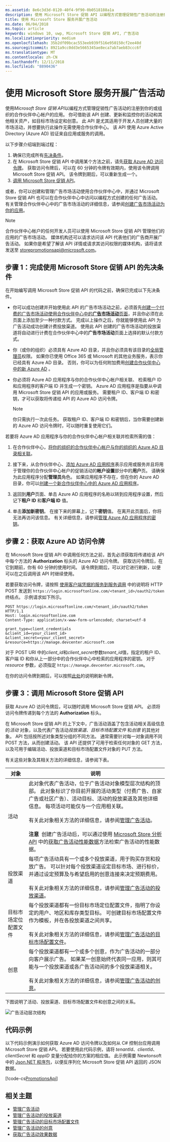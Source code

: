 ```yaml
---
ms.assetid: 8e6c3d3d-0120-40f4-9f90-0b0518188a1a
description: 使用 Microsoft Store 促销 API 以编程方式管理促销性广告活动的注册到你的或组织的合作伙伴中心帐户的应用。
title: 使用 Microsoft Store 服务开展广告活动
ms.date: 06/04/2018
ms.topic: article
keywords: windows 10, uwp, Microsoft Store 促销 API, 广告活动
ms.localizationpriority: medium
ms.openlocfilehash: 35b2df09bcac553eeb939f516e950150cf2ee40d
ms.sourcegitcommit: 8921a9cc0dd3e5665345ae8eca7ab7aeb83ccc6f
ms.translationtype: MT
ms.contentlocale: zh-CN
ms.lasthandoff: 12/11/2018
ms.locfileid: "8890436"
---
```

# <a name="run-ad-campaigns-using-store-services"></a>使用 Microsoft Store 服务开展广告活动

使用*Microsoft Store 促销 API*以编程方式管理促销性广告活动的注册到你的或组织的合作伙伴中心帐户的应用。 你可借助该 API 创建、更新和监控你的活动和其他相关资产，如目标市场设定和创意。 此 API 是尤其适用于开发人员创建大量的市场活动，并想要执行此操作无需使用合作伙伴中心。 该 API 使用 Azure Active Directory (Azure AD) 验证来自应用或服务的调用。

以下步骤介绍端到端过程：

1.  确保已完成所有[先决条件](#prerequisites)。
2.  在 Microsoft Store 促销 API 中调用某个方法之前，请先[获取 Azure AD 访问令牌](#obtain-an-azure-ad-access-token)。 获取访问令牌后，可以在 60 分钟的令牌有效期内，使用该令牌调用 Microsoft Store 促销 API。 该令牌到期后，可以重新生成一个。
3.  [调用 Microsoft Store 促销 API](#call-the-windows-store-promotions-api)。

或者，你可以创建和管理广告市场活动使用合作伙伴中心中，并通过 Microsoft Store 促销 API 也可以在合作伙伴中心中访问以编程方式创建的任何广告活动。 有关管理合作伙伴中心中的广告市场活动的详细信息，请参阅[创建广告市场活动为你的应用](../publish/create-an-ad-campaign-for-your-app.md)。

> [!NOTE]
> 合作伙伴中心帐户的任何开发人员可以使用 Microsoft Store 促销 API 管理他们的应用的广告市场活动。 媒体机构还可以请求访问该 API 代表他们的广告商开展广告活动。 如果你是希望了解该 API 详情或请求其访问权限的媒体机构，请将请求发送至 storepromotionsapi@microsoft.com。

<span id="prerequisites" />

## <a name="step-1-complete-prerequisites-for-using-the-microsoft-store-promotions-api"></a>步骤 1：完成使用 Microsoft Store 促销 API 的先决条件

在开始编写调用 Microsoft Store 促销 API 的代码之前，确保已完成以下先决条件。

* 你可以成功创建并开始使用此 API 的广告市场活动之前，必须首先[创建一个付费的广告市场活动使用合作伙伴中心中的**广告市场活动**页面](../publish/create-an-ad-campaign-for-your-app.md)，并且你必须在此页面上添加至少一种付款方式。 完成以上操作之后，你就能够使用此 API 为广告活动成功创建计费投放渠道。 使用此 API 创建的广告市场活动的投放渠道将自动进行计费在合作伙伴中心中的**广告市场活动**页面上选择的默认付款方式。

* 你（或你的组织）必须具有 Azure AD 目录，并且你必须具有该目录的[全局管理员](http://go.microsoft.com/fwlink/?LinkId=746654)权限。 如果你已使用 Office 365 或 Microsoft 的其他业务服务，表示你已经具有 Azure AD 目录。 否则，你可以为任何附加费用[创建合作伙伴中心中的新 Azure AD](../publish/associate-azure-ad-with-partner-center.md#create-a-brand-new-azure-ad-to-associate-with-your-partner-center-account) 。

* 你必须将 Azure AD 应用程序与你的合作伙伴中心帐户相关联、 检索租户 ID 和应用程序的客户端 ID 并生成一个密钥。 Azure AD 应用程序是指要从中调用 Microsoft Store 促销 API 的应用或服务。 需要租户 ID、客户端 ID 和密钥，才可以获取将传递给 API 的 Azure AD 访问令牌。
    > [!NOTE]
    > 你只需执行一次此任务。 获取租户 ID、客户端 ID 和密钥后，当你需要创建新的 Azure AD 访问令牌时，可以随时重复使用它们。

若要将 Azure AD 应用程序与你的合作伙伴中心帐户相关联并检索所需的值：

1.  在合作伙伴中心，[将你的组织的合作伙伴中心帐户与你的组织的 Azure AD 目录相关联](../publish/associate-azure-ad-with-partner-center.md)。

2.  接下来，从合作伙伴中心、[添加 Azure AD 应用程序](../publish/add-users-groups-and-azure-ad-applications.md#add-azure-ad-applications-to-your-partner-center-account)表示应用或服务并且将用于管理你的合作伙伴中心帐户的促销活动的**帐户设置**部分中的**用户**页。 请确保为此应用程序分配**管理员**角色。 如果应用程序不存在，但在你的 Azure AD 目录，你可以[创建一个新合作伙伴中心中的 Azure AD 应用程序](../publish/add-users-groups-and-azure-ad-applications.md#create-a-new-azure-ad-application-account-in-your-organizations-directory-and-add-it-to-your-partner-center-account)。 

3.  返回到**用户**页面、单击 Azure AD 应用程序的名称以转到应用程序设置，然后记下**租户 ID** 和**客户端 ID** 值。

4. 单击**添加新密钥**。 在接下来的屏幕上，记下**密钥**值。 在离开此页面后，你将无法再访问该信息。 有关详细信息，请参阅[管理 Azure AD 应用程序的密钥](../publish/add-users-groups-and-azure-ad-applications.md#manage-keys)。

<span id="obtain-an-azure-ad-access-token" />

## <a name="step-2-obtain-an-azure-ad-access-token"></a>步骤 2：获取 Azure AD 访问令牌

在 Microsoft Store 促销 API 中调用任何方法之前，首先必须获取将传递给该 API 中每个方法的 **Authorization** 标头的 Azure AD 访问令牌。 获取访问令牌后，在它到期前，你有 60 分钟的使用时间。 该令牌到期后，可以对它进行刷新，以便可以在之后调用该 API 时继续使用。

若要获取访问令牌，请按照 [使用客户端凭据的服务到服务调用](https://azure.microsoft.com/documentation/articles/active-directory-protocols-oauth-service-to-service/) 中的说明将 HTTP POST 发送到 ```https://login.microsoftonline.com/<tenant_id>/oauth2/token``` 终结点。 示例请求如下所示。

```syntax
POST https://login.microsoftonline.com/<tenant_id>/oauth2/token HTTP/1.1
Host: login.microsoftonline.com
Content-Type: application/x-www-form-urlencoded; charset=utf-8

grant_type=client_credentials
&client_id=<your_client_id>
&client_secret=<your_client_secret>
&resource=https://manage.devcenter.microsoft.com
```

对于 POST URI 中的*client\_id*和*client\_secret*参数*tenant\_id*值，指定的租户 ID、 客户端 ID 和你从上一部分中的合作伙伴中心中检索的应用程序的密钥。 对于 *resource* 参数，必须指定 ```https://manage.devcenter.microsoft.com```。

在你的访问令牌到期后，可以按照[此处](https://azure.microsoft.com/documentation/articles/active-directory-protocols-oauth-code/#refreshing-the-access-tokens)的说明刷新令牌。

<span id="call-the-windows-store-promotions-api" />

## <a name="step-3-call-the-microsoft-store-promotions-api"></a>步骤 3：调用 Microsoft Store 促销 API

获取 Azure AD 访问令牌后，可以随时调用 Microsoft Store 促销 API。 必须将访问令牌传递到每个方法的 **Authorization** 标头。

在 Microsoft Store 促销 API 的上下文中，广告活动涵盖了包含活动相关高级信息的*活动* 对象，以及代表广告活动*投放渠道*、*目标市场配置文件* 和*创意* 的其他对象。 API 包括按所述对象类型分组的不同方法。 通常需要针对每一对象调用不同 POST 方法，从而创建活动。 该 API 还提供了可用于检索任何对象的 GET 方法，以及可用于编辑活动、投放渠道和目标市场配置文件对象的 PUT 方法。

有关这些对象及其相关方法的详细信息，请参阅下表。


| 对象       | 说明   |
|---------------|-----------------|
| 活动 |  此对象代表广告活动，位于广告活动对象模型层次结构的顶部。 此对象标识了你目前开展的活动类型（付费广告、自家广告或社区广告）、活动目标、活动的投放渠道及其他详细信息。 每项活动可能仅与一个应用相关联。<br/><br/>有关此对象相关方法的详细信息，请参阅[管理广告活动](manage-ad-campaigns.md)。<br/><br/>**注意**&nbsp;&nbsp;创建广告活动后，可以通过使用 [Microsoft Store 分析 API](access-analytics-data-using-windows-store-services.md) 中的[获取广告活动性能数据](get-ad-campaign-performance-data.md)方法检索广告活动的性能数据。  |
| 投放渠道 | 每项广告活动具有一个或多个投放渠道，用于购买存货和投放广告。 可以针对每个投放渠道设定目标市场、进行标价，并通过设定预算及与希望启用的创意连接来决定预期费用。<br/><br/>有关此对象相关方法的详细信息，请参阅[管理广告活动的投放渠道](manage-delivery-lines-for-ad-campaigns.md)。 |
| 目标市场定位配置文件 | 每个投放渠道都有一份目标市场定位配置文件，指明了你设定的用户、地区和库存类型目标。 可创建目标市场配置文件作为模板，并在各投放渠道之间共享。<br/><br/>有关此对象相关方法的详细信息，请参阅[管理广告活动的目标市场配置文件](manage-targeting-profiles-for-ad-campaigns.md)。 |
| 创意 | 每个投放渠道都有一个或多个创意，作为广告活动的一部分向客户展示广告。 如果某一创意始终代表同一应用，则其可能与一个投放渠道或各广告活动间的多个投放渠道相关。<br/><br/>有关此对象相关方法的详细信息，请参阅[管理广告活动的创意](manage-creatives-for-ad-campaigns.md)。 |


下图说明了活动、投放渠道、目标市场配置文件和创意之间的关系。

![广告活动层次结构](images/ad-campaign-hierarchy.png)

## <a name="code-example"></a>代码示例

以下代码示例演示如何获取 Azure AD 访问令牌以及如何从 C# 控制台应用调用 Microsoft Store 促销 API。 若要使用此代码示例，请将 *tenantId*、*clientId*、*clientSecret* 和 *appID* 变量分配给你的方案的相应值。 此示例需要 Newtonsoft 中的 [Json.NET 程序包](http://www.newtonsoft.com/json)，以便反序列化 Microsoft Store 促销 API 返回的 JSON 数据。

[!code-cs[PromotionsApi](./code/StoreServicesExamples_Promotions/cs/Program.cs#PromotionsApiExample)]

## <a name="related-topics"></a>相关主题

* [管理广告活动](manage-ad-campaigns.md)
* [管理广告活动的投放渠道](manage-delivery-lines-for-ad-campaigns.md)
* [管理广告活动的目标市场配置文件](manage-targeting-profiles-for-ad-campaigns.md)
* [管理广告活动的创意](manage-creatives-for-ad-campaigns.md)
* [获取广告活动效果数据](get-ad-campaign-performance-data.md)


 
